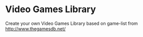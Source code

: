 Video Games Library
===================

Create your own Video Games Library based on game-list from http://www.thegamesdb.net/
